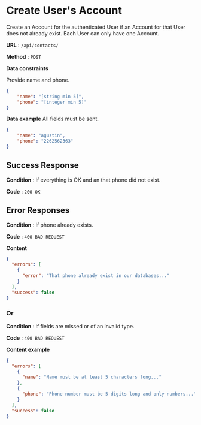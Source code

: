 # Create User's Account

Create an Account for the authenticated User if an Account for that User does
not already exist. Each User can only have one Account.

**URL** : `/api/contacts/`

**Method** : `POST`

**Data constraints**

Provide name and phone.

```json
{
    "name": "[string min 5]",
    "phone": "[integer min 5]"
}
```

**Data example** All fields must be sent.

```json
{
    "name": "agustin",
    "phone": "2262562363"
}
```

## Success Response

**Condition** : If everything is OK and an that phone did not exist.

**Code** : `200 OK`

## Error Responses

**Condition** : If phone already exists.

**Code** : `400 BAD REQUEST`

**Content** 

```json
{
  "errors": [
    {
      "error": "That phone already exist in our databases..."
    }
  ],
  "success": false
}
```

### Or

**Condition** : If fields are missed or of an invalid type.

**Code** : `400 BAD REQUEST`

**Content example**

```json
{
  "errors": [
    {
      "name": "Name must be at least 5 characters long..."
    },
    {
      "phone": "Phone number must be 5 digits long and only numbers..."
    }
  ],
  "success": false
}
```
